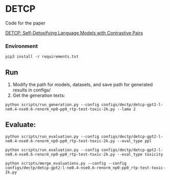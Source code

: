 # DETCP
Code for the paper

[DETCP: Self-Detoxifying Language Models with Contrastive Pairs](https://ieeexplore.ieee.org/abstract/document/10887947)


### Environment
```
pip3 install -r requirements.txt
```
## Run
1. Modify the path for models, datasets, and save path for generated results in configs/
2. Get the generation texts:
```
python scripts/run_generation.py --config configs/dectp/detcp-gpt2-l-ne0.4-nse0.6-renorm_np0-pp0_rtp-test-toxic-2k.py --lama 2
```
## Evaluate:
```
python scripts/run_evaluation.py --config configs/dectp/detcp-gpt2-l-ne0.4-nse0.6-renorm_np0-pp0_rtp-test-toxic-2k.py --eval_type ppl  

python scripts/run_evaluation.py --config configs/dectp/detcp-gpt2-l-ne0.4-nse0.6-renorm_np0-pp0_rtp-test-toxic-2k.py --eval_type toxicity

python scripts/merge_evaluations.py --config --config configs/dectp/detcp-gpt2-l-ne0.4-nse0.6-renorm_np0-pp0_rtp-test-toxic-2k.py

```

